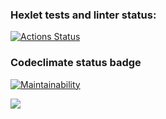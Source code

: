### Hexlet tests and linter status:
[![Actions Status](https://github.com/Abdujabbar/python-project-lvl2/workflows/hexlet-check/badge.svg)](https://github.com/Abdujabbar/python-project-lvl2/actions)

### Codeclimate status badge
[![Maintainability](https://api.codeclimate.com/v1/badges/f789806b290c2eaa1308/maintainability)](https://codeclimate.com/github/Abdujabbar/python-project-lvl2/maintainability)

<a href="https://codeclimate.com/github/Abdujabbar/python-project-lvl2/test_coverage"><img src="https://api.codeclimate.com/v1/badges/f789806b290c2eaa1308/test_coverage" /></a>